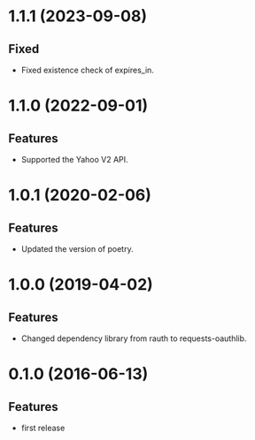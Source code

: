 # 1.1.1 (2023-09-08)

## Fixed

- Fixed existence check of expires_in.

# 1.1.0 (2022-09-01)

## Features

- Supported the Yahoo V2 API.

# 1.0.1 (2020-02-06)

## Features

- Updated the version of poetry.

# 1.0.0 (2019-04-02)

## Features

- Changed dependency library from rauth to requests-oauthlib.

# 0.1.0 (2016-06-13)

## Features

- first release
